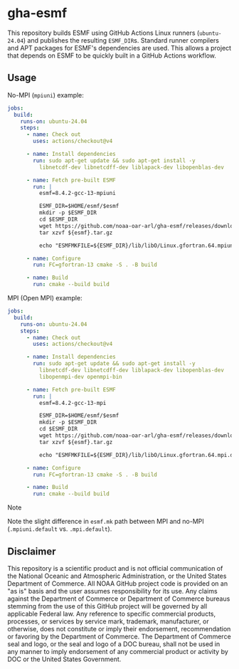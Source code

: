 # gha-esmf

This repository builds ESMF using GitHub Actions Linux runners (`ubuntu-24.04`)
and publishes the resulting `ESMF_DIR`s.
Standard runner compilers and APT packages for ESMF's dependencies are used.
This allows a project that depends on ESMF to be quickly built in a GitHub Actions workflow.

## Usage

No-MPI (`mpiuni`) example:

```yaml
jobs:
  build:
    runs-on: ubuntu-24.04
    steps:
      - name: Check out
        uses: actions/checkout@v4

      - name: Install dependencies
        run: sudo apt-get update && sudo apt-get install -y
          libnetcdf-dev libnetcdff-dev liblapack-dev libopenblas-dev

      - name: Fetch pre-built ESMF
        run: |
          esmf=8.4.2-gcc-13-mpiuni

          ESMF_DIR=$HOME/esmf/$esmf
          mkdir -p $ESMF_DIR
          cd $ESMF_DIR
          wget https://github.com/noaa-oar-arl/gha-esmf/releases/download/v0.0.9/${esmf}.tar.gz
          tar xzvf ${esmf}.tar.gz

          echo "ESMFMKFILE=${ESMF_DIR}/lib/libO/Linux.gfortran.64.mpiuni.default/esmf.mk" >> "$GITHUB_ENV"

      - name: Configure
        run: FC=gfortran-13 cmake -S . -B build

      - name: Build
        run: cmake --build build
```

MPI (Open MPI) example:

```yaml
jobs:
  build:
    runs-on: ubuntu-24.04
    steps:
      - name: Check out
        uses: actions/checkout@v4

      - name: Install dependencies
        run: sudo apt-get update && sudo apt-get install -y
          libnetcdf-dev libnetcdff-dev liblapack-dev libopenblas-dev
          libopenmpi-dev openmpi-bin

      - name: Fetch pre-built ESMF
        run: |
          esmf=8.4.2-gcc-13-mpi

          ESMF_DIR=$HOME/esmf/$esmf
          mkdir -p $ESMF_DIR
          cd $ESMF_DIR
          wget https://github.com/noaa-oar-arl/gha-esmf/releases/download/v0.0.9/${esmf}.tar.gz
          tar xzvf ${esmf}.tar.gz

          echo "ESMFMKFILE=${ESMF_DIR}/lib/libO/Linux.gfortran.64.mpi.default/esmf.mk" >> "$GITHUB_ENV"

      - name: Configure
        run: FC=gfortran-13 cmake -S . -B build

      - name: Build
        run: cmake --build build
```

> [!NOTE]
>
> Note the slight difference in `esmf.mk` path between MPI and no-MPI
> (`.mpiuni.default` vs. `.mpi.default`).

## Disclaimer

This repository is a scientific product and is not official communication of the National Oceanic and Atmospheric Administration, or the United States Department of Commerce. All NOAA GitHub project code is provided on an "as is" basis and the user assumes responsibility for its use. Any claims against the Department of Commerce or Department of Commerce bureaus stemming from the use of this GitHub project will be governed by all applicable Federal law. Any reference to specific commercial products, processes, or services by service mark, trademark, manufacturer, or otherwise, does not constitute or imply their endorsement, recommendation or favoring by the Department of Commerce. The Department of Commerce seal and logo, or the seal and logo of a DOC bureau, shall not be used in any manner to imply endorsement of any commercial product or activity by DOC or the United States Government.
